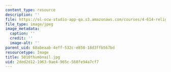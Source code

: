 ```yaml
---
content_type: resource
description: ''
file: https://ol-ocw-studio-app-qa.s3.amazonaws.com/courses/4-614-religious-architecture-and-islamic-cultures-fall-2002/2ded2d1219639ae4965c568fe94a7cf7_5010thumbnail.jpg
file_type: image/jpeg
image_metadata:
  caption: ''
  credit: ''
  image-alt: ''
parent_uid: 68abeaab-4eff-532c-e858-18d3ffb567bd
resourcetype: Image
title: 5010thumbnail.jpg
uid: 2ded2d12-1963-9ae4-965c-568fe94a7cf7
---
```

